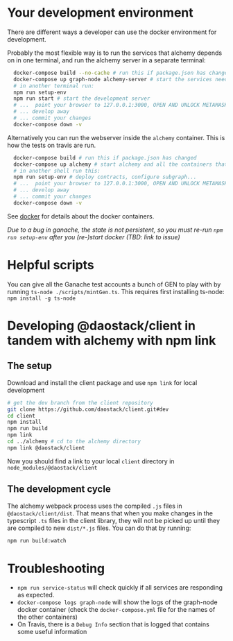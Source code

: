 # Your development environment

There are different ways a developer can use the docker environment for development.

Probably the most flexible way is to run the services that alchemy depends on in one terminal,
and run the alchemy server in a separate terminal:

```sh
  docker-compose build --no-cache # run this if package.json has changed
  docker-compose up graph-node alchemy-server # start the services needed by alchemy
  # in another terminal run:
  npm run setup-env
  npm run start # start the development server
  # ...  point your browser to 127.0.0.1:3000, OPEN AND UNLOCK METAMASK
  # ... develop away
  # ... commit your changes
  docker-compose down -v
```

Alternatively you can run the webserver inside the `alchemy` container. This is how the tests on travis are run.

```sh
  docker-compose build # run this if package.json has changed
  docker-compose up alchemy # start alchemy and all the containers that depend on it
  # in another shell run this:
  npm run setup-env # deploy contracts, configure subgraph...
  # ...  point your browser to 127.0.0.1:3000, OPEN AND UNLOCK METAMASK and connect to localhost:8545
  # ... develop away
  # ... commit your changes
  docker-compose down -v
```

See [docker](./docker.md) for details about the docker containers.

*Due to a bug in ganache, the state is not persistent, so you must re-run `npm run setup-env` after you (re-)start docker (TBD: link to issue)*

# Helpful scripts

You can give all the Ganache test accounts a bunch of GEN to play with by running `ts-node ./scripts/mintGen.ts`.
This requires first installing ts-node: `npm install -g ts-node`

# Developing @daostack/client in tandem with alchemy with npm link

## The setup

Download and install the client package and use `npm link` for local development
```sh
# get the dev branch from the client repository
git clone https://github.com/daostack/client.git#dev
cd client
npm install
npm run build
npm link
cd ../alchemy # cd to the alchemy directory
npm link @daostack/client
```
Now you should find a link to your local `client` directory in `node_modules/@daostack/client`

## The development cycle

The alchemy webpack process uses the compiled `.js` files in `@daostack/client/dist`.
That means that when you make changes in the typescript `.ts` files in the client library, they will not be picked up until they are compiled to new `dist/*.js` files. You can do that by running:
```sh
npm run build:watch
```

# Troubleshooting

- `npm run service-status` will check quickly if all services are responding as expected.
- `docker-compose logs graph-node` will show the logs of the graph-node docker container (check the `docker-compose.yml` file for the names of the other containers)
- On Travis, there is a `Debug Info` section that is logged that contains some useful information

